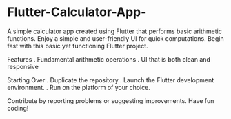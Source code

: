 # Flutter-Calculator-App-
A simple calculator app created using Flutter that performs basic arithmetic functions. Enjoy a simple and user-friendly UI for quick computations. Begin fast with this basic yet functioning Flutter project.

Features
. Fundamental arithmetic operations
. UI that is both clean and responsive

Starting Over
. Duplicate the repository
. Launch the Flutter development environment.
. Run on the platform of your choice.

Contribute by reporting problems or suggesting improvements. Have fun coding!
